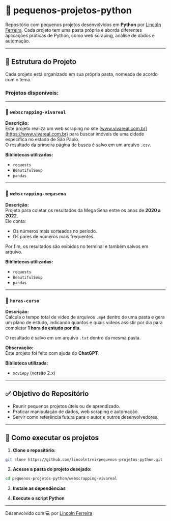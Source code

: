 # 🐍 pequenos-projetos-python

Repositório com pequenos projetos desenvolvidos em **Python** por [Lincoln Ferreira](https://github.com/lincolntrei). Cada projeto tem uma pasta própria e aborda diferentes aplicações práticas de Python, como web scraping, análise de dados e automação.

---

## 📂 Estrutura do Projeto

Cada projeto está organizado em sua própria pasta, nomeada de acordo com o tema.

### Projetos disponíveis:

---

### 📌 `webscrapping-vivareal`

**Descrição:**  
Este projeto realiza um web scraping no site [www.vivareal.com.br](https://www.vivareal.com.br) para buscar imóveis de uma cidade específica no estado de São Paulo.  
O resultado da primeira página de busca é salvo em um arquivo `.csv`.

**Bibliotecas utilizadas:**  
- `requests`
- `BeautifulSoup`
- `pandas`

---

### 📌 `webscrapping-megasena`

**Descrição:**  
Projeto para coletar os resultados da Mega Sena entre os anos de **2020 a 2022**.  
Ele conta:
- Os números mais sorteados no período.
- Os pares de números mais frequentes.

Por fim, os resultados são exibidos no terminal e também salvos em arquivo.

**Bibliotecas utilizadas:**  
- `requests`
- `BeautifulSoup`
- `pandas`

---

### 📌 `horas-curso`

**Descrição:**  
Calcula o tempo total de vídeo de arquivos `.mp4` dentro de uma pasta e gera um plano de estudo, indicando quantos e quais vídeos assistir por dia para completar **1 hora de estudo por dia**.

O resultado é salvo em um arquivo `.txt` dentro da mesma pasta.

**Observação:**  
Este projeto foi feito com ajuda do **ChatGPT**.

**Biblioteca utilizada:**  
- `moviepy` (versão 2.x)

---

## ✅ Objetivo do Repositório

- Reunir pequenos projetos úteis ou de aprendizado.
- Praticar manipulação de dados, web scraping e automação.
- Servir como referência futura para o autor e outros desenvolvedores.

---

## 🚀 Como executar os projetos

1. **Clone o repositório:**
```bash
git clone https://github.com/lincolntrei/pequenos-projetos-python.git
````

2. **Acesse a pasta do projeto desejado:**

```bash
cd pequenos-projetos-python/webscrapping-vivareal
```

3. **Instale as dependências**

4. **Execute o script Python**

---

Desenvolvido com 💻 por [Lincoln Ferreira](https://github.com/lincolntrei)


